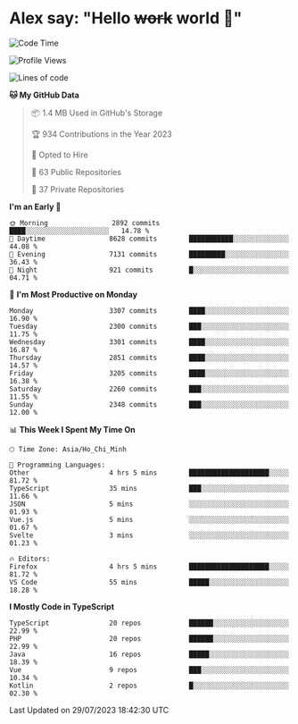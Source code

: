 # Alex say: "Hello ~~work~~ world 🐾"

<!--START_SECTION:waka-->
![Code Time](http://img.shields.io/badge/Code%20Time-841%20hrs%2037%20mins-blue)

![Profile Views](http://img.shields.io/badge/Profile%20Views-0-blue)

![Lines of code](https://img.shields.io/badge/From%20Hello%20World%20I%27ve%20Written-41.0%20million%20lines%20of%20code-blue)

**🐱 My GitHub Data** 

> 📦 1.4 MB Used in GitHub's Storage 
 > 
> 🏆 934 Contributions in the Year 2023
 > 
> 💼 Opted to Hire
 > 
> 📜 63 Public Repositories 
 > 
> 🔑 37 Private Repositories 
 > 
**I'm an Early 🐤** 

```text
🌞 Morning                2892 commits        ████░░░░░░░░░░░░░░░░░░░░░   14.78 % 
🌆 Daytime                8628 commits        ███████████░░░░░░░░░░░░░░   44.08 % 
🌃 Evening                7131 commits        █████████░░░░░░░░░░░░░░░░   36.43 % 
🌙 Night                  921 commits         █░░░░░░░░░░░░░░░░░░░░░░░░   04.71 % 
```
📅 **I'm Most Productive on Monday** 

```text
Monday                   3307 commits        ████░░░░░░░░░░░░░░░░░░░░░   16.90 % 
Tuesday                  2300 commits        ███░░░░░░░░░░░░░░░░░░░░░░   11.75 % 
Wednesday                3301 commits        ████░░░░░░░░░░░░░░░░░░░░░   16.87 % 
Thursday                 2851 commits        ████░░░░░░░░░░░░░░░░░░░░░   14.57 % 
Friday                   3205 commits        ████░░░░░░░░░░░░░░░░░░░░░   16.38 % 
Saturday                 2260 commits        ███░░░░░░░░░░░░░░░░░░░░░░   11.55 % 
Sunday                   2348 commits        ███░░░░░░░░░░░░░░░░░░░░░░   12.00 % 
```


📊 **This Week I Spent My Time On** 

```text
🕑︎ Time Zone: Asia/Ho_Chi_Minh

💬 Programming Languages: 
Other                    4 hrs 5 mins        ████████████████████░░░░░   81.72 % 
TypeScript               35 mins             ███░░░░░░░░░░░░░░░░░░░░░░   11.66 % 
JSON                     5 mins              ░░░░░░░░░░░░░░░░░░░░░░░░░   01.93 % 
Vue.js                   5 mins              ░░░░░░░░░░░░░░░░░░░░░░░░░   01.67 % 
Svelte                   3 mins              ░░░░░░░░░░░░░░░░░░░░░░░░░   01.23 % 

🔥 Editors: 
Firefox                  4 hrs 5 mins        ████████████████████░░░░░   81.72 % 
VS Code                  55 mins             █████░░░░░░░░░░░░░░░░░░░░   18.28 % 
```

**I Mostly Code in TypeScript** 

```text
TypeScript               20 repos            ██████░░░░░░░░░░░░░░░░░░░   22.99 % 
PHP                      20 repos            ██████░░░░░░░░░░░░░░░░░░░   22.99 % 
Java                     16 repos            █████░░░░░░░░░░░░░░░░░░░░   18.39 % 
Vue                      9 repos             ███░░░░░░░░░░░░░░░░░░░░░░   10.34 % 
Kotlin                   2 repos             █░░░░░░░░░░░░░░░░░░░░░░░░   02.30 % 
```




 Last Updated on 29/07/2023 18:42:30 UTC
<!--END_SECTION:waka-->
